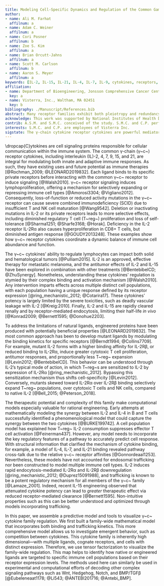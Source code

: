 ```yaml
---
title: Modeling Cell-Specific Dynamics and Regulation of the Common Gamma Chain Cytokines
author:
- name: Ali M. Farhat
  affilnum: a
- name: Adam C. Weiner
  affilnum: a
- name: Cori Posner
  affilnum: b
- name: Zoe S. Kim
  affilnum: a
- name: Brian Orcutt-Jahns
  affilnum: a
- name: Scott M. Carlson
  affilnum: b
- name: Aaron S. Meyer
  affilnum: a
keywords: [IL-2, IL-15, IL-21, IL-4, IL-7, IL-9, cytokines, receptors, immunology, T cells, NK cells]
affiliation:
- name: Department of Bioengineering, Jonsson Comprehensive Cancer Center, Eli and Edythe Broad Center of Regenerative Medicine and Stem Cell Research; University of California, Los Angeles 90095
  key: a
- name: Visterra, Inc., Waltham, MA 02451
  key: b
bibliography: ./Manuscript/References.bib
abstract: Many receptor families exhibit both pleiotropy and redundancy in their regulation, with multiple ligands, receptors, and responding cell populations. Any intervention, therefore, has multiple effects, confounding intuition about how to precisely manipulate signaling for therapeutic purposes. The common γ-chain cytokine receptor dimerizes with complexes of the cytokines interleukin (IL)-2, IL-4, IL-7, IL-9, IL-15, and IL-21 and their corresponding "private" receptors. These cytokines have existing uses and future potential as immune therapies due to their ability to regulate the abundance and function of specific immune cell populations. However, engineering cell specificity into a therapy is confounded by the complexity of the family across responsive cell types. Here, we build a binding-reaction model for the ligand-receptor interactions of common γ-chain cytokines enabling quantitative predictions of response. We show that accounting for receptor-ligand trafficking is essential to accurately model cell response. This model accurately predicts ligand response across a wide panel of cell types under diverse experimental designs. Further, we can predict the effect and specificity of natural or engineered ligands across cell types. We then show that tensor factorization is a uniquely powerful tool to visualize changes in the input-output behavior of the family across time, cell types, ligands, and concentration. In total, these results present a more accurate model of ligand response validated across a panel of immune cell types, and demonstrate an approach for generating interpretable guidelines to manipulate the cell type-specific targeting of engineered ligands. These techniques will in turn help to study and therapeutically manipulate many other complex receptor-ligand families.
acknowledge: This work was supported by National Institutes of Health DP5-OD019815 to A.S.M. and by a research agreement with Visterra Inc.
contrib: A.S.M. and S.M.C. conceived of the study. S.M.C. and C.P. performed the PBMC experiments and engineered the IL-2 fusion proteins. A.C.W., A.M.F., A.S.M, B.O.J., and Z.S.K. performed the computational analysis. All authors helped to design experiments and/or analyze the data.
interests: S.M.C. and C.P. are employees of Visterra Inc.
sigstate: The γ-chain cytokine receptor cytokines are powerful mediators of the immune response, and have been extensively studied due to their potential as immunotherapies. However, these cytokines' broad immune activation profiles and complicated signaling dynamics have frustrated their development as such. In order to unravel these dynamics, we build a family wide dynamical model of the γ-chain receptor family, including the effects of receptor trafficking, and are able to predict a panel of immune cell types' response to cytokine stimulation. Using tensor factorization, we map and visualize the overlapping effects that cell type, cytokine, time, and ligand concentration play in determining this response. By harnessing these approaches in tandem, we are able to provide design specifications for rational cell-specific cytokine engineering.
---
```

<!-- Introduce the common gc family and its importance regulating the immune system.-->
\dropcap{C}ytokines are cell signaling proteins responsible for cellular communication within the immune system. The common γ-chain (γ~c~) receptor cytokines, including interleukin (IL)-2, 4, 7, 9, 15, and 21, are integral for modulating both innate and adaptive immune responses. As such, they have existing uses and future potential as immune therapies [@Rochman_2009; @LEONARD2019832]. Each ligand binds to its specific private receptors before interacting with the common γ~c~ receptor to induce signaling [@Walsh2010]. γ~c~ receptor signaling induces lymphoproliferation, offering a mechanism for selectively expanding or repressing immune cell types [@Amorosi3304; @Vigliano2012]. Consequently, loss-of-function or reduced activity mutations in the γ~c~ receptor can cause severe combined immunodeficiency (SCID) due to insufficient T and NK cell maturation [@Wang9542]. Deletion or inactivating mutations in IL-2 or its private receptors leads to more selective effects, including diminished regulatory T cell (T~reg~) proliferation and loss of self-tolerance [@Sharma1251; @Sharfe3168; @Horak]. Deficiency in the IL-2 receptor IL-2Rα also causes hyperproliferation in CD8+ T cells, but diminished antigen response [@GOUDY2013248]. These examples show how γ~c~ receptor cytokines coordinate a dynamic balance of immune cell abundance and function.

<!--Complex gc receptor family with effects across many cell populations.-->

The γ~c~ cytokines’ ability to regulate lymphocytes can impact both solid and hematological tumors [@Pulliam2015]. IL-2 is an approved, effective therapy for metastatic melanoma, and the antitumor effects of IL-2 and IL-15 have been explored in combination with other treatments [@BentebibelCD; @ZhuSynergy]. Nonetheless, understanding these cytokines' regulation is stymied by their complex binding and activation mechanism [@Walsh2010]. Any intervention imparts effects across multiple distinct cell populations, with each population having a unique response defined by its receptor expression [@ring_mechanistic_2012; @Cotarira17]. These cytokines’ potency is largely limited by the severe toxicities, such as deadly vascular leakage with IL-2 [@Kreig:2010]. Finally, IL-2 and IL-15 are rapidly cleared renally and by receptor-mediated endocytosis, limiting their half-life *in vivo* [@Konrad2009; @Bernett1595; @Donohue2203].

<!--Efforts in producing mutant ligands to induce specific responses.-->

To address the limitations of natural ligands, engineered proteins have been produced with potentially beneficial properties [@LEONARD2019832]. The most common approach has been to develop mutant ligands by modulating the binding kinetics for specific receptors [@Berndt1994; @Collins7709]. For example, mutant IL-2 forms with a higher binding affinity for IL-2Rβ, or reduced binding to IL-2Rα, induce greater cytotoxic T cell proliferation, antitumor responses, and proportionally less T~reg~ expansion [@Levin2012; @BentebibelCD]. This behavior can be understood through IL-2’s typical mode of action, in which T~reg~s are sensitized to IL-2 by expression of IL-2Rα [@ring_mechanistic_2012]. Bypassing this sensitization mechanism thus shifts cell-specificity [@Levin2012]. Conversely, mutants skewed toward IL-2Rα over IL-2Rβ binding selectively expand T~reg~ populations, over cytotoxic T cells and NK cells, compared to native IL-2 [@Bell_2015; @Peterson_2018].

<!--How previous computational models for this family performed.-->

The therapeutic potential and complexity of this family make computational models especially valuable for rational engineering. Early attempts at mathematically modeling the synergy between IL-2 and IL-4 in B and T cells successfully identified a phenomenological model that could capture the synergy between the two cytokines [@BURKE199742]. A cell population model has explained how T~reg~ IL-2 consumption suppresses effector T cell activation [@Feinerman437]. However, any model needs to incorporate the key regulatory features of a pathway to accurately predict cell response. With structural information that clarified the mechanism of cytokine binding, for example, a model of IL-4, IL-7, and IL-21 binding revealed pathway cross-talk due to the relative γ~c~ receptor affinities [@Gonnordeaal1253]. Nevertheless, these models have not accounted for endosomal trafficking nor been constructed to model multiple immune cell types. IL-2 induces rapid endocytosis-mediated IL-2Rα and IL-2Rβ downregulation [@ring_mechanistic_2012; @Duprez15091988], and trafficking is known to be a potent regulatory mechanism for all members of the γ~c~ family [@Lamaze_2001]. Indeed, recent IL-15 engineering observed that attenuated cytokine potency can lead to *greater* therapeutic effect via reduced receptor-mediated clearance [@Bernett1595]. Non-intuitive properties such as this can be better understood and optimized through models incorporating trafficking.

<!--Transition to our paper.-->

In this paper, we assemble a predictive model and tools to visualize γ~c~ cytokine family regulation. We first built a family-wide mathematical model that incorporates both binding and trafficking kinetics. This more comprehensive model allows us to investigate emergent behavior, such as competition between cytokines. This cytokine family is inherently high dimensional—with multiple ligands, cognate receptors, and cells with distinct expression. Therefore, we use tensor factorization to visualize the family-wide regulation. This map helps to identify how native or engineered ligands are targeted to specific immune cell populations based on their receptor expression levels. The methods used here can similarly be used in experimental and computational efforts of decoding other complex signaling pathways such as Wnt, Hedgehog, Notch, and BMP/TGFβ [@Eubeleneaat1178; @Li543; @ANTEBI201716; @Antebi_BMP].
